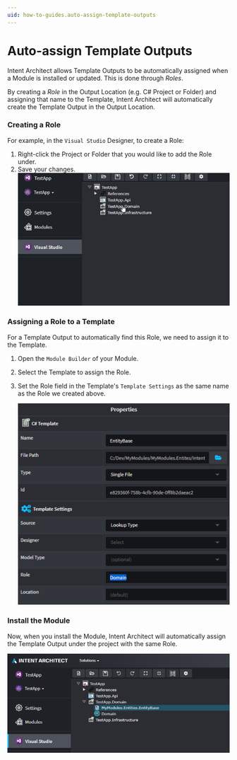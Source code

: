 ```yaml
---
uid: how-to-guides.auto-assign-template-outputs
---
```

# Auto-assign Template Outputs

Intent Architect allows Template Outputs to be automatically assigned when a Module is installed or updated. This is done through _Roles_.

By creating a _Role_ in the Output Location (e.g. C# Project or Folder) and assigning that name to the Template, Intent Architect will automatically create the Template Output in the Output Location.

### Creating a Role
For example, in the `Visual Studio` Designer, to create a Role:
1. Right-click the Project or Folder that you would like to add the Role under.
2. Save your changes.
    ![Create a Role](images/visual-studio-creating-a-role.gif)

### Assigning a Role to a Template
For a Template Output to automatically find this Role, we need to assign it to the Template.
1. Open the `Module Builder` of your Module.
2. Select the Template to assign the Role.
3. Set the Role field in the Template's `Template Settings` as the same name as the Role we created above. 

    ![Template Settings set Role](images/template-settings-set-role.png)

### Install the Module
Now, when you install the Module, Intent Architect will automatically assign the Template Output under the project with the same Role.

![Template Output Assigned](images/visual-studio-template-output-assigned.png)